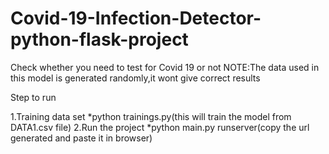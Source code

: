 # Covid-19-Infection-Detector-python-flask-project
Check whether you need to test for Covid 19 or not
NOTE:The data used in this model is generated randomly,it wont give correct results

Step to run

1.Training data set
  *python trainings.py(this will train the model from DATA1.csv file)
2.Run the project
  *python main.py runserver(copy the url generated and paste it in browser)
